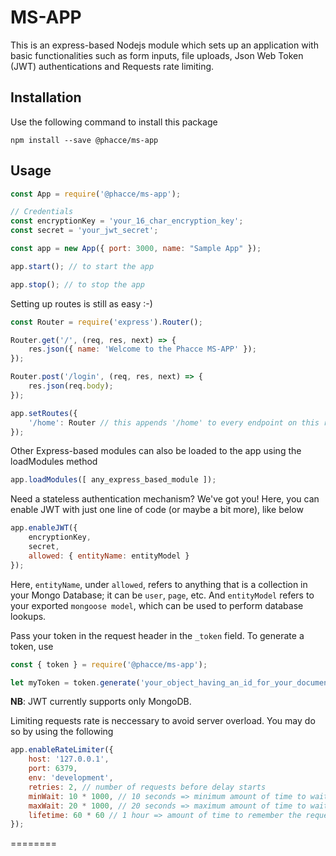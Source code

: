 # MS-APP
This is an express-based Nodejs module which sets up an application with basic functionalities such as form inputs, file uploads, Json Web Token (JWT) authentications and Requests rate limiting.

## Installation
Use the following command to install this package

`npm install --save @phacce/ms-app`

## Usage
```js
const App = require('@phacce/ms-app');

// Credentials
const encryptionKey = 'your_16_char_encryption_key';
const secret = 'your_jwt_secret';

const app = new App({ port: 3000, name: "Sample App" });

app.start(); // to start the app

app.stop(); // to stop the app
```

Setting up routes is still as easy :-)
```js
const Router = require('express').Router();

Router.get('/', (req, res, next) => {
    res.json({ name: 'Welcome to the Phacce MS-APP' });
});

Router.post('/login', (req, res, next) => {
    res.json(req.body);
});

app.setRoutes({
    '/home': Router // this appends '/home' to every endpoint on this router
});
```

Other Express-based modules can also be loaded to the app using the loadModules method
```js
app.loadModules([ any_express_based_module ]);
```

Need a stateless authentication mechanism? We've got you! Here, you can enable JWT with just one line of code (or maybe a bit more), like below
```js
app.enableJWT({
    encryptionKey,
    secret,
    allowed: { entityName: entityModel }
});
```
Here, `entityName`, under `allowed`, refers to anything that is a collection in your Mongo Database; it can be `user`, `page`, etc. And `entityModel` refers to your exported `mongoose model`, which can be used to perform database lookups.

Pass your token in the request header in the `_token` field. To generate a token, use
```js
const { token } = require('@phacce/ms-app');

let myToken = token.generate('your_object_having_an_id_for_your_document_in_the_db', encryptionKey, secret);
```
**NB**: JWT currently supports only MongoDB.

Limiting requests rate is neccessary to avoid server overload. You may do so by using the following
```js
app.enableRateLimiter({
    host: '127.0.0.1',
    port: 6379,
    env: 'development',
    retries: 2, // number of requests before delay starts
    minWait: 10 * 1000, // 10 seconds => minimum amount of time to wait
    maxWait: 20 * 1000, // 20 seconds => maximum amount of time to wait
    lifetime: 60 * 60 // 1 hour => amount of time to remember the request
});
```

========